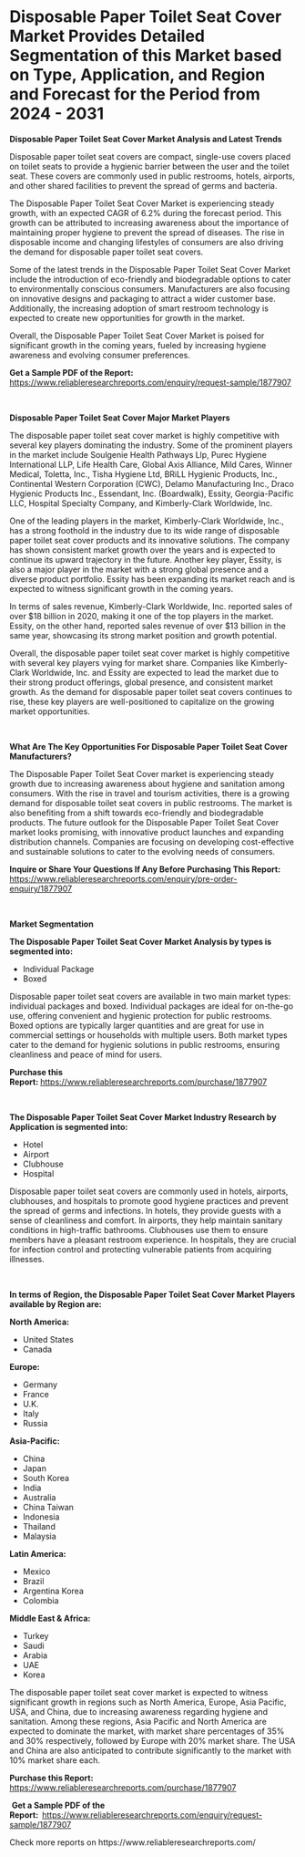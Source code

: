<p><h1>Disposable Paper Toilet Seat Cover Market Provides Detailed Segmentation of this Market based on Type, Application, and Region and Forecast for the Period from 2024 - 2031</h1></p><p><strong>Disposable Paper Toilet Seat Cover Market Analysis and Latest Trends</strong></p>
<p><p>Disposable paper toilet seat covers are compact, single-use covers placed on toilet seats to provide a hygienic barrier between the user and the toilet seat. These covers are commonly used in public restrooms, hotels, airports, and other shared facilities to prevent the spread of germs and bacteria.</p><p>The Disposable Paper Toilet Seat Cover Market is experiencing steady growth, with an expected CAGR of 6.2% during the forecast period. This growth can be attributed to increasing awareness about the importance of maintaining proper hygiene to prevent the spread of diseases. The rise in disposable income and changing lifestyles of consumers are also driving the demand for disposable paper toilet seat covers.</p><p>Some of the latest trends in the Disposable Paper Toilet Seat Cover Market include the introduction of eco-friendly and biodegradable options to cater to environmentally conscious consumers. Manufacturers are also focusing on innovative designs and packaging to attract a wider customer base. Additionally, the increasing adoption of smart restroom technology is expected to create new opportunities for growth in the market.</p><p>Overall, the Disposable Paper Toilet Seat Cover Market is poised for significant growth in the coming years, fueled by increasing hygiene awareness and evolving consumer preferences.</p></p>
<p><strong>Get a Sample PDF of the Report:&nbsp;</strong> <a href="https://www.reliableresearchreports.com/enquiry/request-sample/1877907">https://www.reliableresearchreports.com/enquiry/request-sample/1877907</a></p>
<p>&nbsp;</p>
<p><strong>Disposable Paper Toilet Seat Cover Major Market Players</strong></p>
<p><p>The disposable paper toilet seat cover market is highly competitive with several key players dominating the industry. Some of the prominent players in the market include Soulgenie Health Pathways Llp, Purec Hygiene International LLP, Life Health Care, Global Axis Alliance, Mild Cares, Winner Medical, Toletta, Inc., Tisha Hygiene Ltd, BRiLL Hygienic Products, Inc., Continental Western Corporation (CWC), Delamo Manufacturing Inc., Draco Hygienic Products Inc., Essendant, Inc. (Boardwalk), Essity, Georgia-Pacific LLC, Hospital Specialty Company, and Kimberly-Clark Worldwide, Inc.</p><p>One of the leading players in the market, Kimberly-Clark Worldwide, Inc., has a strong foothold in the industry due to its wide range of disposable paper toilet seat cover products and its innovative solutions. The company has shown consistent market growth over the years and is expected to continue its upward trajectory in the future. Another key player, Essity, is also a major player in the market with a strong global presence and a diverse product portfolio. Essity has been expanding its market reach and is expected to witness significant growth in the coming years.</p><p>In terms of sales revenue, Kimberly-Clark Worldwide, Inc. reported sales of over $18 billion in 2020, making it one of the top players in the market. Essity, on the other hand, reported sales revenue of over $13 billion in the same year, showcasing its strong market position and growth potential.</p><p>Overall, the disposable paper toilet seat cover market is highly competitive with several key players vying for market share. Companies like Kimberly-Clark Worldwide, Inc. and Essity are expected to lead the market due to their strong product offerings, global presence, and consistent market growth. As the demand for disposable paper toilet seat covers continues to rise, these key players are well-positioned to capitalize on the growing market opportunities.</p></p>
<p>&nbsp;</p>
<p><strong>What Are The Key Opportunities For Disposable Paper Toilet Seat Cover Manufacturers?</strong></p>
<p><p>The Disposable Paper Toilet Seat Cover market is experiencing steady growth due to increasing awareness about hygiene and sanitation among consumers. With the rise in travel and tourism activities, there is a growing demand for disposable toilet seat covers in public restrooms. The market is also benefiting from a shift towards eco-friendly and biodegradable products. The future outlook for the Disposable Paper Toilet Seat Cover market looks promising, with innovative product launches and expanding distribution channels. Companies are focusing on developing cost-effective and sustainable solutions to cater to the evolving needs of consumers.</p></p>
<p><strong>Inquire or Share Your Questions If Any Before Purchasing This Report:</strong> <a href="https://www.reliableresearchreports.com/enquiry/pre-order-enquiry/1877907">https://www.reliableresearchreports.com/enquiry/pre-order-enquiry/1877907</a></p>
<p>&nbsp;</p>
<p><strong>Market Segmentation</strong></p>
<p><strong>The Disposable Paper Toilet Seat Cover Market Analysis by types is segmented into:</strong></p>
<p><ul><li>Individual Package</li><li>Boxed</li></ul></p>
<p><p>Disposable paper toilet seat covers are available in two main market types: individual packages and boxed. Individual packages are ideal for on-the-go use, offering convenient and hygienic protection for public restrooms. Boxed options are typically larger quantities and are great for use in commercial settings or households with multiple users. Both market types cater to the demand for hygienic solutions in public restrooms, ensuring cleanliness and peace of mind for users.</p></p>
<p><strong>Purchase this Report:&nbsp;</strong><a href="https://www.reliableresearchreports.com/purchase/1877907">https://www.reliableresearchreports.com/purchase/1877907</a></p>
<p>&nbsp;</p>
<p><strong>The Disposable Paper Toilet Seat Cover Market Industry Research by Application is segmented into:</strong></p>
<p><ul><li>Hotel</li><li>Airport</li><li>Clubhouse</li><li>Hospital</li></ul></p>
<p><p>Disposable paper toilet seat covers are commonly used in hotels, airports, clubhouses, and hospitals to promote good hygiene practices and prevent the spread of germs and infections. In hotels, they provide guests with a sense of cleanliness and comfort. In airports, they help maintain sanitary conditions in high-traffic bathrooms. Clubhouses use them to ensure members have a pleasant restroom experience. In hospitals, they are crucial for infection control and protecting vulnerable patients from acquiring illnesses.</p></p>
<p>&nbsp;</p>
<p><strong>In terms of Region, the Disposable Paper Toilet Seat Cover Market Players available by Region are:</strong></p>
<p>
    <p> <strong> North America: </strong>
        <ul>
            <li>United States</li>
            <li>Canada</li>
        </ul>
        </p> 
    <p> <strong> Europe: </strong>
        <ul>
            <li>Germany</li>
            <li>France</li>
            <li>U.K.</li>
            <li>Italy</li>
            <li>Russia</li>
        </ul>
        </p> 
    <p> <strong> Asia-Pacific: </strong>
        <ul>
            <li>China</li>
            <li>Japan</li>
            <li>South Korea</li>
            <li>India</li>
            <li>Australia</li>
            <li>China Taiwan</li>
            <li>Indonesia</li>
            <li>Thailand</li>
            <li>Malaysia</li>
        </ul>
        </p> 
    <p> <strong> Latin America: </strong>
        <ul>
            <li>Mexico</li>
            <li>Brazil</li>
            <li>Argentina Korea</li>
            <li>Colombia</li>
        </ul>
        </p> 
    <p> <strong> Middle East & Africa: </strong>
        <ul>
            <li>Turkey</li>
            <li>Saudi</li>
            <li>Arabia</li>
            <li>UAE</li>
            <li>Korea</li>
        </ul>
    </p>
    </p>
<p><p>The disposable paper toilet seat cover market is expected to witness significant growth in regions such as North America, Europe, Asia Pacific, USA, and China, due to increasing awareness regarding hygiene and sanitation. Among these regions, Asia Pacific and North America are expected to dominate the market, with market share percentages of 35% and 30% respectively, followed by Europe with 20% market share. The USA and China are also anticipated to contribute significantly to the market with 10% market share each.</p></p>
<p><strong>Purchase this Report: </strong><a href="https://www.reliableresearchreports.com/purchase/1877907">https://www.reliableresearchreports.com/purchase/1877907</a></p>
<p>&nbsp;<strong>Get a Sample PDF of the Report:&nbsp;&nbsp;</strong><a href="https://www.reliableresearchreports.com/enquiry/request-sample/1877907">https://www.reliableresearchreports.com/enquiry/request-sample/1877907</a></p>
<p><strong></strong></p>
<p>Check more reports on https://www.reliableresearchreports.com/</p>